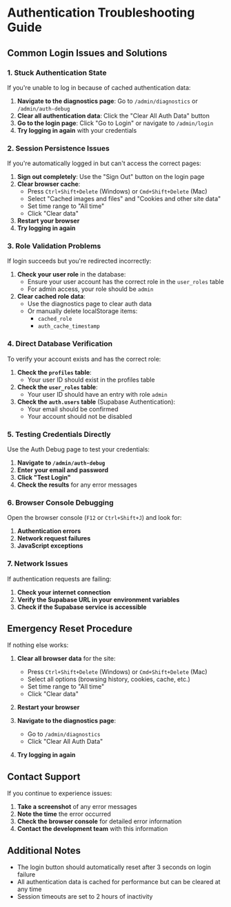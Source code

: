 # Authentication Troubleshooting Guide

## Common Login Issues and Solutions

### 1. Stuck Authentication State
If you're unable to log in because of cached authentication data:

1. **Navigate to the diagnostics page**: Go to `/admin/diagnostics` or `/admin/auth-debug`
2. **Clear all authentication data**: Click the "Clear All Auth Data" button
3. **Go to the login page**: Click "Go to Login" or navigate to `/admin/login`
4. **Try logging in again** with your credentials

### 2. Session Persistence Issues
If you're automatically logged in but can't access the correct pages:

1. **Sign out completely**: Use the "Sign Out" button on the login page
2. **Clear browser cache**: 
   - Press `Ctrl+Shift+Delete` (Windows) or `Cmd+Shift+Delete` (Mac)
   - Select "Cached images and files" and "Cookies and other site data"
   - Set time range to "All time"
   - Click "Clear data"
3. **Restart your browser**
4. **Try logging in again**

### 3. Role Validation Problems
If login succeeds but you're redirected incorrectly:

1. **Check your user role** in the database:
   - Ensure your user account has the correct role in the `user_roles` table
   - For admin access, your role should be `admin`
2. **Clear cached role data**:
   - Use the diagnostics page to clear auth data
   - Or manually delete localStorage items:
     - `cached_role`
     - `auth_cache_timestamp`

### 4. Direct Database Verification
To verify your account exists and has the correct role:

1. **Check the `profiles` table**:
   - Your user ID should exist in the profiles table
2. **Check the `user_roles` table**:
   - Your user ID should have an entry with role `admin`
3. **Check the `auth.users` table** (Supabase Authentication):
   - Your email should be confirmed
   - Your account should not be disabled

### 5. Testing Credentials Directly
Use the Auth Debug page to test your credentials:

1. **Navigate to `/admin/auth-debug`**
2. **Enter your email and password**
3. **Click "Test Login"**
4. **Check the results** for any error messages

### 6. Browser Console Debugging
Open the browser console (`F12` or `Ctrl+Shift+J`) and look for:

1. **Authentication errors**
2. **Network request failures**
3. **JavaScript exceptions**

### 7. Network Issues
If authentication requests are failing:

1. **Check your internet connection**
2. **Verify the Supabase URL in your environment variables**
3. **Check if the Supabase service is accessible**

## Emergency Reset Procedure

If nothing else works:

1. **Clear all browser data** for the site:
   - Press `Ctrl+Shift+Delete` (Windows) or `Cmd+Shift+Delete` (Mac)
   - Select all options (browsing history, cookies, cache, etc.)
   - Set time range to "All time"
   - Click "Clear data"

2. **Restart your browser**

3. **Navigate to the diagnostics page**:
   - Go to `/admin/diagnostics`
   - Click "Clear All Auth Data"

4. **Try logging in again**

## Contact Support

If you continue to experience issues:

1. **Take a screenshot** of any error messages
2. **Note the time** the error occurred
3. **Check the browser console** for detailed error information
4. **Contact the development team** with this information

## Additional Notes

- The login button should automatically reset after 3 seconds on login failure
- All authentication data is cached for performance but can be cleared at any time
- Session timeouts are set to 2 hours of inactivity